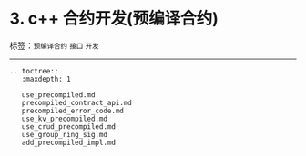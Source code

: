 # 3. c++ 合约开发(预编译合约)

标签：``预编译合约`` ``接口`` ``开发``

----------

```eval_rst
.. toctree::
   :maxdepth: 1

   use_precompiled.md
   precompiled_contract_api.md
   precompiled_error_code.md
   use_kv_precompiled.md
   use_crud_precompiled.md
   use_group_ring_sig.md
   add_precompiled_impl.md
```
